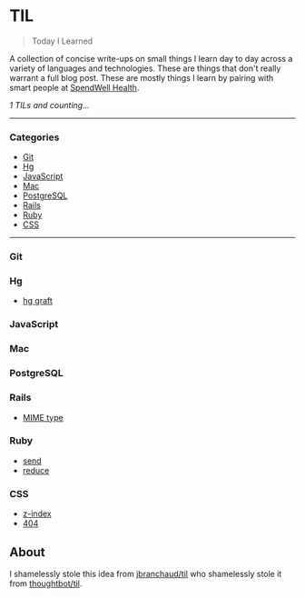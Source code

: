 # TIL

> Today I Learned

A collection of concise write-ups on small things I learn day to day across a
variety of languages and technologies. These are things that don't really
warrant a full blog post. These are mostly things I learn by pairing with
smart people at [SpendWell Health](https://www.spendwellhealth.com/).

_1 TILs and counting..._

---

### Categories

* [Git](#git)
* [Hg](#hg)
* [JavaScript](#javascript)
* [Mac](#mac)
* [PostgreSQL](#postgresql)
* [Rails](#rails)
* [Ruby](#ruby)
* [CSS](#css)

---

### Git

### Hg

- [hg graft](hg/hg_graft.md)

### JavaScript

### Mac

### PostgreSQL

### Rails

- [MIME type](Rails/mime_type.md)

### Ruby

- [send](ruby/send.md)
- [reduce](ruby/reduce.md)

### CSS

- [z-index](css/z-index.md)
- [404](Rails/404.md)

## About

I shamelessly stole this idea from [jbranchaud/til](https://github.com/jbranchaud/til) who shamelessly stole it from
[thoughtbot/til](https://github.com/thoughtbot/til).
